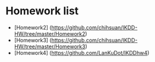 Homework list
=======

- [Homework2] (https://github.com/chihsuan/IKDD-HW/tree/master/Homework2)
- [Homework3] (https://github.com/chihsuan/IKDD-HW/tree/master/Homework3)
- [Homework4] (https://github.com/LanKuDot/IKDDhw4)
